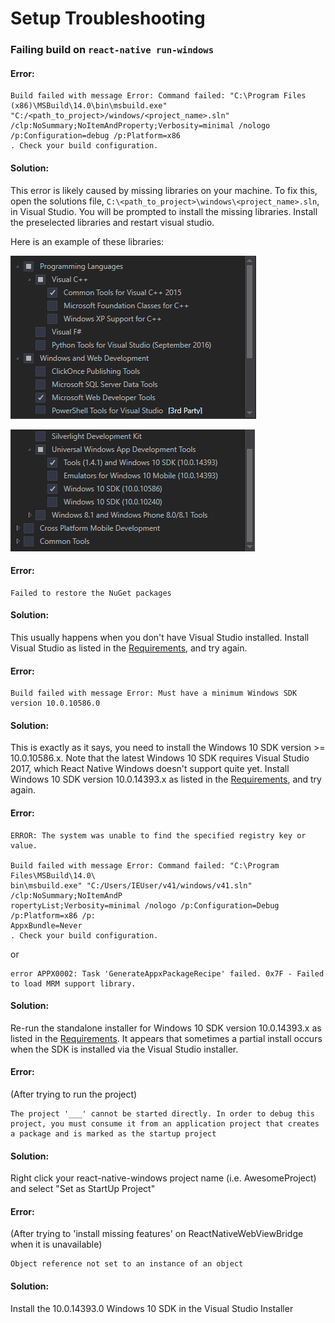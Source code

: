 # Setup Troubleshooting

### Failing build on `react-native run-windows`
#### Error:

```
Build failed with message Error: Command failed: "C:\Program Files (x86)\MSBuild\14.0\bin\msbuild.exe" 
"C:/<path_to_project>/windows/<project_name>.sln" /clp:NoSummary;NoItemAndProperty;Verbosity=minimal /nologo
/p:Configuration=debug /p:Platform=x86
. Check your build configuration.
```

#### Solution:

This error is likely caused by missing libraries on your machine. To fix this, open the solutions file, `C:\<path_to_project>\windows\<project_name>.sln`, in Visual Studio. You will be prompted to install the missing libraries. Install the preselected libraries and restart visual studio.

Here is an example of these libraries:

![Missing Libraries](img/MissingLibraries1.png)

![Missing Libraries](img/MissingLibraries2.png)

#### Error:

```
Failed to restore the NuGet packages
```

#### Solution:

This usually happens when you don't have Visual Studio installed. Install Visual Studio as listed in the [Requirements](https://github.com/microsoft/react-native-windows#requirements), and try again.


#### Error:

```
Build failed with message Error: Must have a minimum Windows SDK version 10.0.10586.0
```

#### Solution:

This is exactly as it says, you need to install the Windows 10 SDK version >= 10.0.10586.x. Note that the latest Windows 10 SDK requires Visual Studio 2017, which React Native Windows doesn't support quite yet. Install Windows 10 SDK version 10.0.14393.x as listed in the [Requirements](https://github.com/microsoft/react-native-windows#requirements), and try again.


#### Error:
```
ERROR: The system was unable to find the specified registry key or value.

Build failed with message Error: Command failed: "C:\Program Files\MSBuild\14.0\
bin\msbuild.exe" "C:/Users/IEUser/v41/windows/v41.sln" /clp:NoSummary;NoItemAndP
ropertyList;Verbosity=minimal /nologo /p:Configuration=Debug /p:Platform=x86 /p:
AppxBundle=Never
. Check your build configuration.
```

or

```
error APPX0002: Task 'GenerateAppxPackageRecipe' failed. 0x7F - Failed to load MRM support library.
```

#### Solution:

Re-run the standalone installer for Windows 10 SDK version 10.0.14393.x as listed in the [Requirements](https://github.com/microsoft/react-native-windows#requirements). It appears that sometimes a partial install occurs when the SDK is installed via the Visual Studio installer. 

#### Error:
(After trying to run the project)
```
The project '___' cannot be started directly. In order to debug this project, you must consume it from an application project that creates a package and is marked as the startup project
```

#### Solution:

Right click your react-native-windows project name (i.e. AwesomeProject) and select "Set as StartUp Project"

#### Error:
(After trying to 'install missing features' on ReactNativeWebViewBridge when it is unavailable)
```
Object reference not set to an instance of an object
```

#### Solution:
Install the 10.0.14393.0 Windows 10 SDK in the Visual Studio Installer